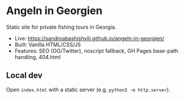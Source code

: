 # Angeln in Georgien

Static site for private fishing tours in Georgia.

- Live: https://sandroabashishvili.github.io/angeln-in-georgien/
- Built: Vanilla HTML/CSS/JS
- Features: SEO (OG/Twitter), noscript fallback, GH Pages base-path handling, 404.html

## Local dev
Open `index.html` with a static server (e.g. `python3 -m http.server`).
